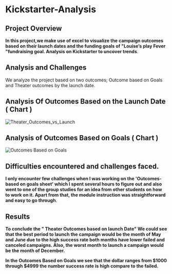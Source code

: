 # Kickstarter-Analysis
## Project Overview 
**In this project,we make use of excel to visualize the campaign outcomes based on their launch dates and the funding goals of "Louise’s play Fever "fundraising goal. 
Analysis on Kickstarter to uncover trends**.

## Analysis and Challenges
We analyze the project based on two outcomes; Outcome based on Goals and Theater outcomes by the launch date.  

## Analysis Of Outcomes Based on the Launch Date ( Chart )
 ![Theater_Outcomes_vs_Launch](https://user-images.githubusercontent.com/58860105/129986948-b3485ba3-8a38-4c7b-9cef-23ab51b15a43.png)
 
 
 
 ## Analysis of Outcomes Based on Goals ( Chart )
![Outcomes Based on Goals](https://user-images.githubusercontent.com/58860105/129987225-4a9f348b-05fc-46fd-8d72-09b2835735e3.png)

## Difficulties encountered and challenges faced.
**I only encounter few challenges when I was working on the 'Outcomes-based on goals sheet' which I spent several hours to figure out and also went to one of the group studies for an idea from other students on how to work on it. Apart from that, the module instruction was straightforward and easy to go through**.

## Results
**To conclude the " Theater Outcomes based on launch Date" We could see that the best period to launch the campaign would be the month of May and June due to the high success rate both months have lower failed and canceled campaigns. Also, the worst month to launch a campaign would be the month of December.**

**In the Outcomes Based on Goals we see that the dollar ranges from $1000 through $4999 the number success rate is high compare to the failed.** 

